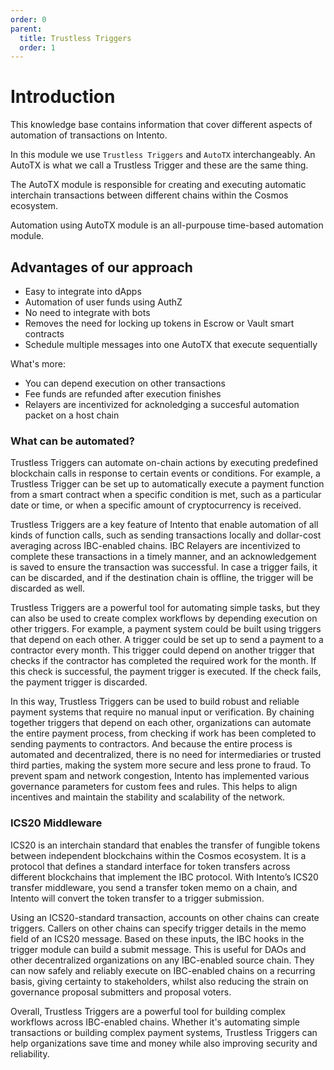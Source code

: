 ```yaml
---
order: 0
parent:
  title: Trustless Triggers
  order: 1
---
```


# Introduction

This knowledge base contains information that cover different aspects of automation of transactions on Intento.

In this module we use `Trustless Triggers` and `AutoTX` interchangeably. An AutoTX is what we call a Trustless Trigger and these are the same thing.

The AutoTX module is responsible for creating and executing automatic interchain transactions between different chains within the Cosmos ecosystem.

Automation using AutoTX module is an all-purpouse time-based automation module.



## Advantages of our approach

- Easy to integrate into dApps
- Automation of user funds using AuthZ
- No need to integrate with bots
- Removes the need for locking up tokens in Escrow or Vault smart contracts
- Schedule multiple messages into one AutoTX that execute sequentially

What's more:

- You can depend execution on other transactions
- Fee funds are refunded after execution finishes
- Relayers are incentivized for acknoledging a succesful automation packet on a host chain


### What can be automated?
<!-- TODO: highlight evm usecases -->

Trustless Triggers can automate on-chain actions by executing predefined blockchain calls in response to certain events or conditions. For example, a Trustless Trigger can be set up to automatically execute a payment function from a smart contract when a specific condition is met, such as a particular date or time, or when a specific amount of cryptocurrency is received.

Trustless Triggers are a key feature of Intento that enable automation of all kinds of function calls, such as sending transactions locally and dollar-cost averaging across IBC-enabled chains. IBC Relayers are incentivized to complete these transactions in a timely manner, and an acknowledgement is saved to ensure the transaction was successful. In case a trigger fails, it can be discarded, and if the destination chain is offline, the trigger will be discarded as well.

Trustless Triggers are a powerful tool for automating simple tasks, but they can also be used to create complex workflows by depending execution on other triggers. For example, a payment system could be built using triggers that depend on each other. A trigger could be set up to send a payment to a contractor every month. This trigger could depend on another trigger that checks if the contractor has completed the required work for the month. If this check is successful, the payment trigger is executed. If the check fails, the payment trigger is discarded.

In this way, Trustless Triggers can be used to build robust and reliable payment systems that require no manual input or verification. By chaining together triggers that depend on each other, organizations can automate the entire payment process, from checking if work has been completed to sending payments to contractors. And because the entire process is automated and decentralized, there is no need for intermediaries or trusted third parties, making the system more secure and less prone to fraud.
To prevent spam and network congestion, Intento has implemented various governance parameters for custom fees and rules. This helps to align incentives and maintain the stability and scalability of the network.

### ICS20 Middleware

ICS20 is an interchain standard that enables the transfer of fungible tokens between independent blockchains within the Cosmos ecosystem. It is a protocol that defines a standard interface for token transfers across different blockchains that implement the IBC protocol. With Intento’s ICS20 transfer middleware, you send a transfer token memo on a chain, and Intento will convert the token transfer to a trigger submission.

Using an ICS20-standard transaction, accounts on other chains can create triggers. Callers on other chains can specify trigger details in the memo field of an ICS20 message. Based on these inputs, the IBC hooks in the trigger module can build a submit message. This is useful for DAOs and other decentralized organizations on any IBC-enabled source  chain. They can now safely and reliably execute on IBC-enabled chains on a recurring basis, giving certainty to stakeholders, whilst also reducing the strain on governance proposal submitters and proposal voters.

Overall, Trustless Triggers are a powerful tool for building complex workflows across IBC-enabled chains. Whether it's automating simple transactions or building complex payment systems, Trustless Triggers can help organizations save time and money while also improving security and reliability.

